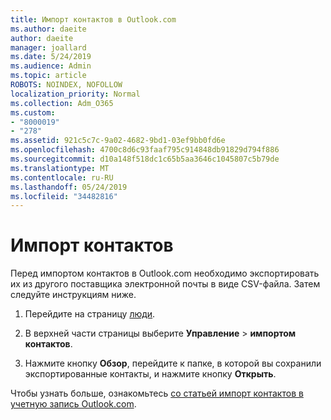 ```yaml
---
title: Импорт контактов в Outlook.com
ms.author: daeite
author: daeite
manager: joallard
ms.date: 5/24/2019
ms.audience: Admin
ms.topic: article
ROBOTS: NOINDEX, NOFOLLOW
localization_priority: Normal
ms.collection: Adm_O365
ms.custom:
- "8000019"
- "278"
ms.assetid: 921c5c7c-9a02-4682-9bd1-03ef9bb0fd6e
ms.openlocfilehash: 4700c8d6c93faaf795c914848db91829d794f886
ms.sourcegitcommit: d10a148f518dc1c65b5aa3646c1045807c5b79de
ms.translationtype: MT
ms.contentlocale: ru-RU
ms.lasthandoff: 05/24/2019
ms.locfileid: "34482816"
---
```

# <a name="import-contacts"></a>Импорт контактов

Перед импортом контактов в Outlook.com необходимо экспортировать их из другого поставщика электронной почты в виде CSV-файла. Затем следуйте инструкциям ниже.
  
1. Перейдите на страницу [люди](https://outlook.live.com/people/).

2. В верхней части страницы выберите **Управление** \> **импортом контактов**.

3. Нажмите кнопку **Обзор**, перейдите к папке, в которой вы сохранили экспортированные контакты, и нажмите кнопку **Открыть**.

Чтобы узнать больше, ознакомьтесь [со статьей импорт контактов в учетную запись Outlook.com](https://go.microsoft.com/fwlink/p/?linkid=873136).